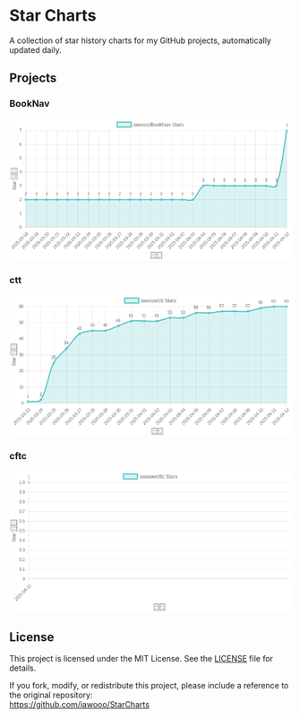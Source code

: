 # Star Charts

A collection of star history charts for my GitHub projects, automatically updated daily.

## Projects

### BookNav
[![BookNav Star Chart](images/booknav_star_chart.png)](https://github.com/iawooo/BookNav)

### ctt
[![ctt Star Chart](images/ctt_star_chart.png)](https://github.com/iawooo/ctt)

### cftc
[![cftc Star Chart](images/cftc_star_chart.png)](https://github.com/iawooo/cftc)

## License
This project is licensed under the MIT License. See the [LICENSE](LICENSE) file for details.

If you fork, modify, or redistribute this project, please include a reference to the original repository:  
https://github.com/iawooo/StarCharts
